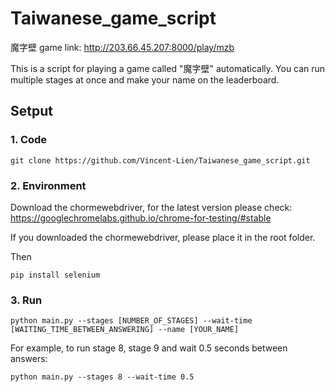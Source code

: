 # Taiwanese_game_script

魔字壁 game link: http://203.66.45.207:8000/play/mzb

This is a script for playing a game called "魔字壁" automatically. You can run multiple stages at once and make your name on the leaderboard.

## Setput
### 1. Code
```
git clone https://github.com/Vincent-Lien/Taiwanese_game_script.git
```
### 2. Environment
Download the chormewebdriver, for the latest version please check: https://googlechromelabs.github.io/chrome-for-testing/#stable  

If you downloaded the chormewebdriver, please place it in the root folder.

Then
```
pip install selenium
```
### 3. Run
```
python main.py --stages [NUMBER_OF_STAGES] --wait-time [WAITING_TIME_BETWEEN_ANSWERING] --name [YOUR_NAME]
```
For example, to run stage 8, stage 9 and wait 0.5 seconds between answers:
```
python main.py --stages 8 --wait-time 0.5
```